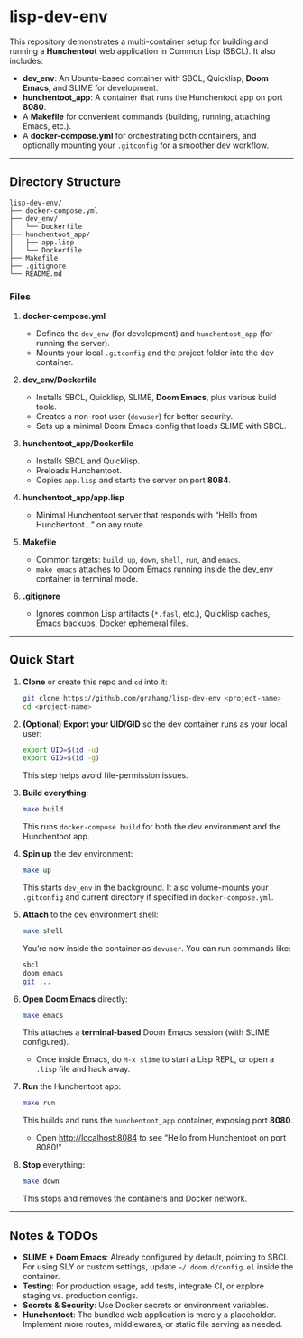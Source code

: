 # lisp-dev-env

This repository demonstrates a multi-container setup for building and running a **Hunchentoot** web application in Common Lisp (SBCL). It also includes:

- **dev_env**: An Ubuntu-based container with SBCL, Quicklisp, **Doom Emacs**, and SLIME for development.
- **hunchentoot_app**: A container that runs the Hunchentoot app on port **8080**.
- A **Makefile** for convenient commands (building, running, attaching Emacs, etc.).
- A **docker-compose.yml** for orchestrating both containers, and optionally mounting your `.gitconfig` for a smoother dev workflow.

---

## Directory Structure

```
lisp-dev-env/
├── docker-compose.yml
├── dev_env/
│   └── Dockerfile
├── hunchentoot_app/
│   ├── app.lisp
│   └── Dockerfile
├── Makefile
├── .gitignore
└── README.md
```

### Files

1. **docker-compose.yml**  
   - Defines the `dev_env` (for development) and `hunchentoot_app` (for running the server).
   - Mounts your local `.gitconfig` and the project folder into the dev container.

2. **dev_env/Dockerfile**  
   - Installs SBCL, Quicklisp, SLIME, **Doom Emacs**, plus various build tools.
   - Creates a non-root user (`devuser`) for better security.
   - Sets up a minimal Doom Emacs config that loads SLIME with SBCL.

3. **hunchentoot_app/Dockerfile**  
   - Installs SBCL and Quicklisp.
   - Preloads Hunchentoot.
   - Copies `app.lisp` and starts the server on port **8084**.

4. **hunchentoot_app/app.lisp**  
   - Minimal Hunchentoot server that responds with “Hello from Hunchentoot…” on any route.

5. **Makefile**  
   - Common targets: `build`, `up`, `down`, `shell`, `run`, and `emacs`.
   - `make emacs` attaches to Doom Emacs running inside the dev_env container in terminal mode.

6. **.gitignore**  
   - Ignores common Lisp artifacts (`*.fasl`, etc.), Quicklisp caches, Emacs backups, Docker ephemeral files.

---

## Quick Start

1. **Clone** or create this repo and `cd` into it:
   ```bash
   git clone https://github.com/grahamg/lisp-dev-env <project-name>
   cd <project-name>
   ```

2. **(Optional) Export your UID/GID** so the dev container runs as your local user:
   ```bash
   export UID=$(id -u)
   export GID=$(id -g)
   ```
   This step helps avoid file-permission issues.

3. **Build everything**:
   ```bash
   make build
   ```
   This runs `docker-compose build` for both the dev environment and the Hunchentoot app.

4. **Spin up** the dev environment:
   ```bash
   make up
   ```
   This starts `dev_env` in the background. It also volume-mounts your `.gitconfig` and current directory if specified in `docker-compose.yml`.

5. **Attach** to the dev environment shell:
   ```bash
   make shell
   ```
   You’re now inside the container as `devuser`. You can run commands like:
   ```bash
   sbcl
   doom emacs
   git ...
   ```

6. **Open Doom Emacs** directly:
   ```bash
   make emacs
   ```
   This attaches a **terminal-based** Doom Emacs session (with SLIME configured).  
   - Once inside Emacs, do `M-x slime` to start a Lisp REPL, or open a `.lisp` file and hack away.

7. **Run** the Hunchentoot app:
   ```bash
   make run
   ```
   This builds and runs the `hunchentoot_app` container, exposing port **8080**.  
   - Open [http://localhost:8084](http://localhost:8084) to see “Hello from Hunchentoot on port 8080!”

8. **Stop** everything:
   ```bash
   make down
   ```
   This stops and removes the containers and Docker network.

---

## Notes & TODOs

- **SLIME + Doom Emacs**: Already configured by default, pointing to SBCL. For using SLY or custom settings, update `~/.doom.d/config.el` inside the container.
- **Testing**: For production usage, add tests, integrate CI, or explore staging vs. production configs.
- **Secrets & Security**: Use Docker secrets or environment variables.
- **Hunchentoot**: The bundled web application is merely a placeholder. Implement more routes, middlewares, or static file serving as needed.

